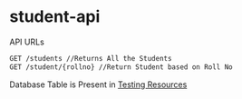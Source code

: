 # student-api

API URLs

```bash
GET /students //Returns All the Students
GET /student/{rollno} //Return Student based on Roll No
```

Database Table is Present in [Testing Resources](https://github.com/swapneelr09/student-api/tree/main/Testing%20Resources)
